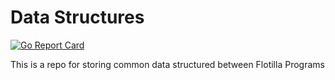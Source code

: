 # Data Structures

[![Go Report Card](https://goreportcard.com/badge/github.com/Ximidar/DataStructures)](https://goreportcard.com/report/github.com/Ximidar/DataStructures)

This is a repo for storing common data structured between Flotilla Programs